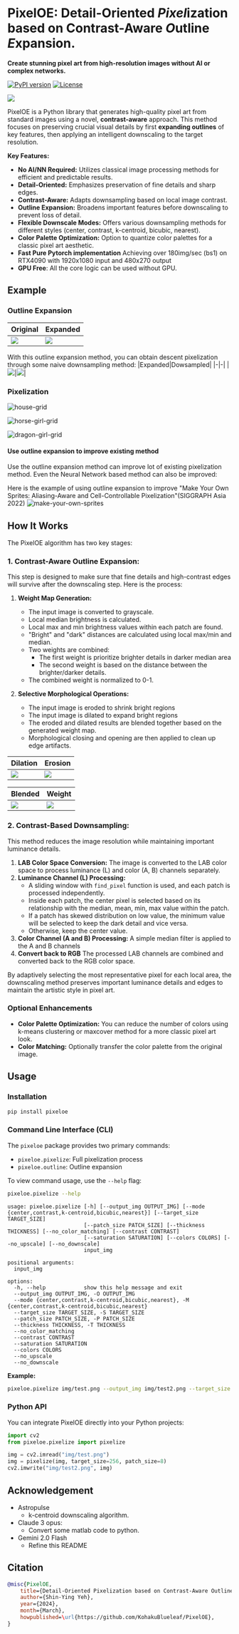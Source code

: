 # PixelOE: Detail-Oriented ***Pixel***ization based on Contrast-Aware ***O***utline ***E***xpansion.
**Create stunning pixel art from high-resolution images without AI or complex networks.**

[![PyPI version](https://badge.fury.io/py/pixeloe.svg)](https://badge.fury.io/py/pixeloe) [![License](https://img.shields.io/github/license/KohakuBlueleaf/PixelOE)](https://github.com/KohakuBlueleaf/PixelOE/blob/main/LICENSE)

![](img/snow-leopard-pixel-lg.png)

PixelOE is a Python library that generates high-quality pixel art from standard images using a novel, **contrast-aware** approach. This method focuses on preserving crucial visual details by first **expanding outlines** of key features, then applying an intelligent downscaling to the target resolution.

**Key Features:**
*   **No AI/NN Required:**  Utilizes classical image processing methods for efficient and predictable results.
*   **Detail-Oriented:**  Emphasizes preservation of fine details and sharp edges.
*   **Contrast-Aware:**  Adapts downsampling based on local image contrast.
*   **Outline Expansion:**  Broadens important features before downscaling to prevent loss of detail.
*   **Flexible Downscale Modes:** Offers various downsampling methods for different styles (center, contrast, k-centroid, bicubic, nearest).
*   **Color Palette Optimization:** Option to quantize color palettes for a classic pixel art aesthetic.
*   **Fast Pure Pytorch implementation** Achieving over 180img/sec (bs1) on RTX4090 with 1920x1080 input and 480x270 output
*   **GPU Free**: All the core logic can be used without GPU.

## Example
### Outline Expansion
|Original| Expanded|
|-|-|
|![](img/snow-leopard.png)|![](img/snow-leopard-oe-orig.png)|

With this outline expansion method, you can obtain descent pixelization through some naive downsampling method:
|Expanded|Dowsampled|
|-|-|
|![](img/snow-leopard-oe.png)|![](img/snow-leopard-pixel.png)|
### Pixelization

![house-grid](demo/house-grid.png)

![horse-girl-grid](demo/horse-girl-grid.png)

![dragon-girl-grid](demo/dragon-girl-grid.png)
#### Use outline expansion to improve existing method

Use the outline expansion method can improve lot of existing pixelization method.
Even the Neural Network based method can also be improved:

Here is the example of using outline expansion to improve "Make Your Own Sprites: Aliasing-Aware and Cell-Controllable Pixelization"(SIGGRAPH Asia 2022)
![make-your-own-sprites](demo/house-make-your-own-sprites.png)

## How It Works

The PixelOE algorithm has two key stages:

### 1. Contrast-Aware Outline Expansion:

This step is designed to make sure that fine details and high-contrast edges will survive after the downscaling step. Here is the process:

1.  **Weight Map Generation:**
    *   The input image is converted to grayscale.
    *   Local median brightness is calculated.
    *   Local max and min brightness values within each patch are found.
    *   "Bright" and "dark" distances are calculated using local max/min and median.
    *  Two weights are combined: 
        * The first weight is prioritize brighter details in darker median area
        * The second weight is based on the distance between the brighter/darker details.
    *   The combined weight is normalized to 0-1.

2.  **Selective Morphological Operations:**
    *   The input image is eroded to shrink bright regions
    *  The input image is dilated to expand bright regions
    *  The eroded and dilated results are blended together based on the generated weight map.
    * Morphological closing and opening are then applied to clean up edge artifacts.

| Dilation | Erosion |
|-|-|
|![](img/snow-leopard-dilate.png)|![](img/snow-leopard-erode.png)|

| Blended| Weight|
|-|-|
|![](img/snow-leopard-oe.png)|![](img/snow-leopard-w.png)|

### 2. Contrast-Based Downsampling:

This method reduces the image resolution while maintaining important luminance details.

1.  **LAB Color Space Conversion:** The image is converted to the LAB color space to process luminance (L) and color (A, B) channels separately.
2.  **Luminance Channel (L) Processing:**
    *   A sliding window with `find_pixel` function is used, and each patch is processed independently.
    *   Inside each patch, the center pixel is selected based on its relationship with the median, mean, min, max value within the patch.
    *   If a patch has skewed distribution on low value, the minimum value will be selected to keep the dark detail and vice versa.
    *   Otherwise, keep the center value.
3.  **Color Channel (A and B) Processing:** A simple median filter is applied to the A and B channels
4. **Convert back to RGB** The processed LAB channels are combined and converted back to the RGB color space.

By adaptively selecting the most representative pixel for each local area, the downscaling method preserves important luminance details and edges to maintain the artistic style in pixel art.

### Optional Enhancements

*   **Color Palette Optimization:** You can reduce the number of colors using k-means clustering or maxcover method for a more classic pixel art look.
*   **Color Matching:** Optionally transfer the color palette from the original image.


## Usage

### Installation

```bash
pip install pixeloe
```

### Command Line Interface (CLI)

The `pixeloe` package provides two primary commands:

*   `pixeloe.pixelize`: Full pixelization process
*   `pixeloe.outline`: Outline expansion

To view command usage, use the `--help` flag:

```bash
pixeloe.pixelize --help
```

```
usage: pixeloe.pixelize [-h] [--output_img OUTPUT_IMG] [--mode {center,contrast,k-centroid,bicubic,nearest}] [--target_size TARGET_SIZE]
                        [--patch_size PATCH_SIZE] [--thickness THICKNESS] [--no_color_matching] [--contrast CONTRAST]
                        [--saturation SATURATION] [--colors COLORS] [--no_upscale] [--no_downscale]
                        input_img

positional arguments:
  input_img

options:
  -h, --help            show this help message and exit
  --output_img OUTPUT_IMG, -O OUTPUT_IMG
  --mode {center,contrast,k-centroid,bicubic,nearest}, -M {center,contrast,k-centroid,bicubic,nearest}
  --target_size TARGET_SIZE, -S TARGET_SIZE
  --patch_size PATCH_SIZE, -P PATCH_SIZE
  --thickness THICKNESS, -T THICKNESS
  --no_color_matching
  --contrast CONTRAST
  --saturation SATURATION
  --colors COLORS
  --no_upscale
  --no_downscale
```

**Example:**

```bash
pixeloe.pixelize img/test.png --output_img img/test2.png --target_size 256 --patch_size 8
```

### Python API

You can integrate PixelOE directly into your Python projects:

```python
import cv2
from pixeloe.pixelize import pixelize

img = cv2.imread("img/test.png")
img = pixelize(img, target_size=256, patch_size=8)
cv2.imwrite("img/test2.png", img)
```

## Acknowledgement

*   Astropulse
    *   k-centroid downscaling algorithm.
*   Claude 3 opus:
    *   Convert some matlab code to python.
*   Gemini 2.0 Flash
    *   Refine this README

## Citation
```bibtex
@misc{PixelOE,
    title={Detail-Oriented Pixelization based on Contrast-Aware Outline Expansion.}, 
    author={Shin-Ying Yeh},
    year={2024},
    month={March},
    howpublished=\url{https://github.com/KohakuBlueleaf/PixelOE},
}
```

